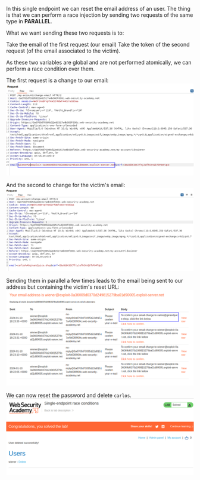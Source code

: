 In this single endpoint we can reset the email address of an user. The thing is that we can perform a race injection by sending two requests of the same type in **PARALLEL**. 

What we want sending these two requests is to:

Take the email of the first request (our email)
Take the token of the second request (of the email associated to the victim).

As these two variables are global and are not performed atomically, we can perform a race condition over them.

The first request is a change to our email:
![](imgs/single_endpoint_email_reset_attack-1.png)

And the second to change for the victim's email:
![](imgs/single_endpoint_email_reset_attack-2.png)

Sending them in parallel a few times leads to the email being sent to our address but containing the victim's reset URL:
![](imgs/single_endpoint_email_reset_attack.png)

We can now reset the password and delete `carlos`.
![](imgs/single_endpoint_email_reset_attack-3.png)